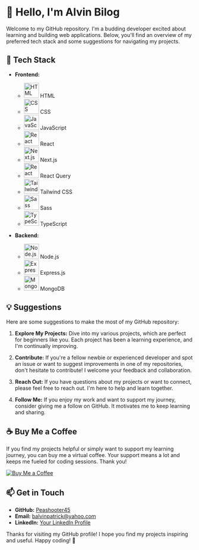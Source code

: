 # 👋 Hello, I'm Alvin Bilog

Welcome to my GitHub repository. I'm a budding developer excited about learning and building web applications. Below, you'll find an overview of my preferred tech stack and some suggestions for navigating my projects.

## 🚀 Tech Stack

- **Frontend:**
  - <img src="https://cdn.jsdelivr.net/gh/devicons/devicon/icons/html5/html5-original.svg" height="40" alt="HTML" /> HTML
  - <img src="https://cdn.jsdelivr.net/gh/devicons/devicon/icons/css3/css3-original.svg" height="40" alt="CSS" /> CSS
  - <img src="https://cdn.jsdelivr.net/gh/devicons/devicon/icons/javascript/javascript-original.svg" height="40" alt="JavaScript" /> JavaScript
  - <img src="https://cdn.jsdelivr.net/gh/devicons/devicon/icons/react/react-original.svg" height="40" alt="React" /> React
  - <img src="https://cdn.jsdelivr.net/gh/devicons/devicon/icons/nextjs/nextjs-original.svg" height="40" alt="Next.js" /> Next.js
  - <img src="https://cdn.jsdelivr.net/gh/devicons/devicon/icons/reactquery/reactquery-original.svg" height="40" alt="React Query" /> React Query
  - <img src="https://cdn.jsdelivr.net/gh/devicons/devicon/icons/tailwindcss/tailwindcss-plain.svg" height="40" alt="Tailwind CSS" /> Tailwind CSS
  - <img src="https://cdn.jsdelivr.net/gh/devicons/devicon/icons/sass/sass-original.svg" height="40" alt="Sass" /> Sass
  - <img src="https://cdn.jsdelivr.net/gh/devicons/devicon/icons/typescript/typescript-original.svg" height="40" alt="TypeScript" /> TypeScript

- **Backend:**
  - <img src="https://cdn.jsdelivr.net/gh/devicons/devicon/icons/nodejs/nodejs-original.svg" height="40" alt="Node.js" /> Node.js
  - <img src="https://cdn.jsdelivr.net/gh/devicons/devicon/icons/express/express-original.svg" height="40" alt="Express.js" /> Express.js
  - <img src="https://cdn.jsdelivr.net/gh/devicons/devicon/icons/mongodb/mongodb-original.svg" height="40" alt="MongoDB" /> MongoDB

## 💡 Suggestions

Here are some suggestions to make the most of my GitHub repository:

1. **Explore My Projects:** Dive into my various projects, which are perfect for beginners like you. Each project has been a learning experience, and I'm continually improving.

2. **Contribute:** If you're a fellow newbie or experienced developer and spot an issue or want to suggest improvements in one of my repositories, don't hesitate to contribute! I welcome your feedback and collaboration.

3. **Reach Out:** If you have questions about my projects or want to connect, please feel free to reach out. I'm here to help and learn together.

4. **Follow Me:** If you enjoy my work and want to support my journey, consider giving me a follow on GitHub. It motivates me to keep learning and sharing.

## ☕ Buy Me a Coffee

If you find my projects helpful or simply want to support my learning journey, you can buy me a virtual coffee. Your support means a lot and keeps me fueled for coding sessions. Thank you!

[![Buy Me a Coffee](https://img.shields.io/badge/Buy%40Me%40a%40Coffee-%E2%98%95-brightgreen)](https://www.buymeacoffee.com/peashooter1)

## 📫 Get in Touch

- **GitHub:** [Peashooter45](https://github.com/peashooter45)
- **Email:** [balvinpatrick@yahoo.com](mailto:balvinpatrick@yahoo.com)
- **LinkedIn:** [Your LinkedIn Profile](https://www.linkedin.com/in/alvin-patrick-bilog-095ba6a8/)

Thanks for visiting my GitHub profile! I hope you find my projects inspiring and useful. Happy coding! 🚀
